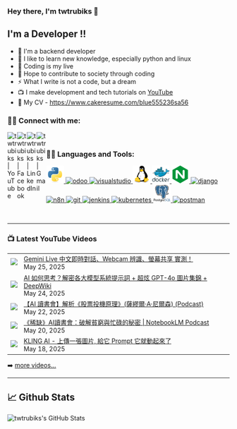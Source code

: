 ### Hey there, I'm twtrubiks 👋

## I'm a Developer !!

- 🔭 I'm a backend developer
- 🌱 I like to learn new knowledge, especially python and linux
- 👯 Coding is my live
- 🥅 Hope to contribute to society through coding
- ⚡  What I write is not a code, but a dream
- 📺 I make development and tech tutorials on [YouTube](https://www.youtube.com/user/blue524326)
- 🔭 My CV - https://www.cakeresume.com/blue555236sa56

### 🙋‍♂️ Connect with me:

[<img align="left" alt="twtrubiks | YouTube" width="22px" src="https://cdn.jsdelivr.net/npm/simple-icons@v3/icons/youtube.svg" />][youtube]
[<img align="left" alt="twtrubiks | Facebook" width="22px" src="https://cdn.jsdelivr.net/npm/simple-icons@v3/icons/facebook.svg" />][facebook]
[<img align="left" alt="twtrubiks | LinkedIn" width="22px" src="https://cdn.jsdelivr.net/npm/simple-icons@v3/icons/linkedin.svg" />][linkedin]
[<img align="left" alt="twtrubiks | Gmail" width="22px" src="https://cdn.jsdelivr.net/npm/simple-icons@v3/icons/gmail.svg" />][gmail]

<br />

### 👨‍💻 Languages and Tools:

<p align="left"> <a href="https://www.python.org" target="_blank"> <img src="https://raw.githubusercontent.com/devicons/devicon/master/icons/python/python-original.svg" alt="python" width="40" height="40"/> <a href="https://www.odoo.com/" target="_blank"> <img src="https://upload.wikimedia.org/wikipedia/commons/thumb/5/50/Odoo_logo.svg/320px-Odoo_logo.svg.png" alt="odoo" width="65" height="40"/> </a> <a href="https://code.visualstudio.com/" target="_blank"> <img src="https://upload.wikimedia.org/wikipedia/commons/thumb/9/9a/Visual_Studio_Code_1.35_icon.svg/240px-Visual_Studio_Code_1.35_icon.svg.png" alt="visualstudio" width="40" height="40"/> </a> <a href="https://www.linux.org/" target="_blank"> <img src="https://raw.githubusercontent.com/devicons/devicon/master/icons/linux/linux-original.svg" alt="linux" width="40" height="40"/> <a href="https://www.docker.com/" target="_blank"> <img src="https://raw.githubusercontent.com/devicons/devicon/master/icons/docker/docker-original-wordmark.svg" alt="docker" width="40" height="40"/> </a> </a> <a href="https://www.nginx.com" target="_blank"> <img src="https://raw.githubusercontent.com/devicons/devicon/master/icons/nginx/nginx-original.svg" alt="nginx" width="40" height="40"/> </a> </a> <a href="https://www.djangoproject.com/" target="_blank"> <img src="https://upload.wikimedia.org/wikipedia/commons/7/75/Django_logo.svg" alt="django" width="40" height="40"/> </a> <a href="[https://flask.palletsprojects.com/](https://upload.wikimedia.org/wikipedia/commons/5/53/N8n-logo-new.svg)" target="_blank"> <img src="https://upload.wikimedia.org/wikipedia/commons/5/53/N8n-logo-new.svg" alt="n8n" width="40" height="40"/> </a> <a href="https://git-scm.com/" target="_blank"> <img src="https://www.vectorlogo.zone/logos/git-scm/git-scm-icon.svg" alt="git" width="40" height="40"/> </a> <a href="https://www.jenkins.io" target="_blank"> <img src="https://www.vectorlogo.zone/logos/jenkins/jenkins-icon.svg" alt="jenkins" width="40" height="40"/> </a> <a href="https://kubernetes.io" target="_blank"> <img src="https://www.vectorlogo.zone/logos/kubernetes/kubernetes-icon.svg" alt="kubernetes" width="40" height="40"/> </a> <a href="https://www.postgresql.org" target="_blank"> <img src="https://raw.githubusercontent.com/devicons/devicon/master/icons/postgresql/postgresql-original-wordmark.svg" alt="postgresql" width="40" height="40"/> </a> <a href="https://postman.com" target="_blank"> <img src="https://www.vectorlogo.zone/logos/getpostman/getpostman-icon.svg" alt="postman" width="40" height="40"/> </a> </p>

<br />

---

### 📺 Latest YouTube Videos

<table>
    <tbody>
<!-- YOUTUBE:START --><tr><td><a href="https://www.youtube.com/watch?v=m-zxTFDFhAI"><img width="140px" src="https://i.ytimg.com/vi/m-zxTFDFhAI/mqdefault.jpg"></a></td>
<td><a href="https://www.youtube.com/watch?v=m-zxTFDFhAI">Gemini Live 中文即時對話、Webcam 辨識、螢幕共享 實測！</a><br/>May 25, 2025</td></tr>
<tr><td><a href="https://www.youtube.com/watch?v=qsq4Hd_kf9s"><img width="140px" src="https://i.ytimg.com/vi/qsq4Hd_kf9s/mqdefault.jpg"></a></td>
<td><a href="https://www.youtube.com/watch?v=qsq4Hd_kf9s">AI 如何思考？解密各大模型系統提示詞  + 超炫 GPT-4o 圖片集錦 + DeepWiki</a><br/>May 24, 2025</td></tr>
<tr><td><a href="https://www.youtube.com/watch?v=tP_5eo_t7Ho"><img width="140px" src="https://i.ytimg.com/vi/tP_5eo_t7Ho/mqdefault.jpg"></a></td>
<td><a href="https://www.youtube.com/watch?v=tP_5eo_t7Ho">【AI 讀書會】解析《股票投機原理》&lpar;薩繆爾·A·尼爾森&rpar; &lpar;Podcast&rpar;</a><br/>May 22, 2025</td></tr>
<tr><td><a href="https://www.youtube.com/watch?v=NLjxFdgrMzs"><img width="140px" src="https://i.ytimg.com/vi/NLjxFdgrMzs/mqdefault.jpg"></a></td>
<td><a href="https://www.youtube.com/watch?v=NLjxFdgrMzs">《稀缺》AI讀書會：破解貧窮與忙碌的秘密 | NotebookLM Podcast</a><br/>May 20, 2025</td></tr>
<tr><td><a href="https://www.youtube.com/watch?v=XDOA8NBSKHM"><img width="140px" src="https://i.ytimg.com/vi/XDOA8NBSKHM/mqdefault.jpg"></a></td>
<td><a href="https://www.youtube.com/watch?v=XDOA8NBSKHM">KLING AI  - 上傳一張圖片, 給它 Prompt 它就動起來了</a><br/>May 18, 2025</td></tr>
<!-- YOUTUBE:END -->
    </tbody>
</table>

➡️ [more videos...](https://www.youtube.com/user/blue524326)

---

## 📈 Github Stats

<p align="left">
  <img align="left" alt="twtrubiks's GitHub Stats" src="https://github-readme-stats.vercel.app/api?username=twtrubiks&show_icons=true&hide_border=true" />
</p>

[youtube]: https://www.youtube.com/user/blue524326
[linkedin]: https://www.linkedin.com/in/twtrubiks-a09330145/
[facebook]: https://www.facebook.com/TWTRubiks
[gmail]: mailto:twtrubiks@gmail.com
